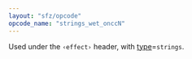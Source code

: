 ```yaml
---
layout: "sfz/opcode"
opcode_name: "strings_wet_onccN"
---
```

Used under the `‹effect›` header, with [type]=`strings`.


[type]: type#strings
